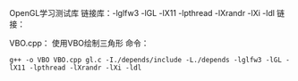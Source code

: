 OpenGL学习测试库
链接库：-lglfw3 -lGL -lX11 -lpthread -lXrandr -lXi -ldl
链接：

VBO.cpp：
使用VBO绘制三角形
命令：
```
g++ -o VBO VBO.cpp gl.c -I./depends/include -L./depends -lglfw3 -lGL -lX11 -lpthread -lXrandr -lXi -ldl
```